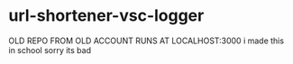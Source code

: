 # url-shortener-vsc-logger
OLD REPO FROM OLD ACCOUNT 
RUNS AT LOCALHOST:3000
i made this in school sorry its bad

